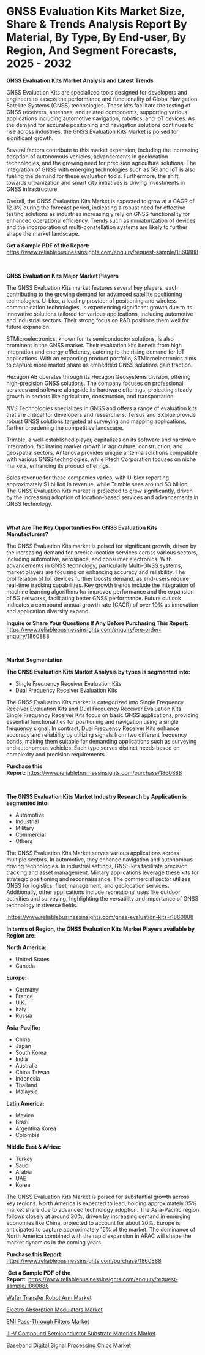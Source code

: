 <p><h1>GNSS Evaluation Kits Market Size, Share & Trends Analysis Report By Material, By Type, By End-user, By Region, And Segment Forecasts, 2025 - 2032</h1></p><p><strong>GNSS Evaluation Kits Market Analysis and Latest Trends</strong></p>
<p><p>GNSS Evaluation Kits are specialized tools designed for developers and engineers to assess the performance and functionality of Global Navigation Satellite Systems (GNSS) technologies. These kits facilitate the testing of GNSS receivers, antennas, and related components, supporting various applications including automotive navigation, robotics, and IoT devices. As the demand for accurate positioning and navigation solutions continues to rise across industries, the GNSS Evaluation Kits Market is poised for significant growth.</p><p>Several factors contribute to this market expansion, including the increasing adoption of autonomous vehicles, advancements in geolocation technologies, and the growing need for precision agriculture solutions. The integration of GNSS with emerging technologies such as 5G and IoT is also fueling the demand for these evaluation tools. Furthermore, the shift towards urbanization and smart city initiatives is driving investments in GNSS infrastructure.</p><p>Overall, the GNSS Evaluation Kits Market is expected to grow at a CAGR of 12.3% during the forecast period, indicating a robust need for effective testing solutions as industries increasingly rely on GNSS functionality for enhanced operational efficiency. Trends such as miniaturization of devices and the incorporation of multi-constellation systems are likely to further shape the market landscape.</p></p>
<p><strong>Get a Sample PDF of the Report:&nbsp;</strong> <a href="https://www.reliablebusinessinsights.com/enquiry/request-sample/1860888?utm_campaign=1847&utm_medium=2&utm_source=Github&utm_content=ia&utm_term=13022025&utm_id=gnss-evaluation-kits">https://www.reliablebusinessinsights.com/enquiry/request-sample/1860888</a></p>
<p>&nbsp;</p>
<p><strong>GNSS Evaluation Kits Major Market Players</strong></p>
<p><p>The GNSS Evaluation Kits market features several key players, each contributing to the growing demand for advanced satellite positioning technologies. U-blox, a leading provider of positioning and wireless communication technologies, is experiencing significant growth due to its innovative solutions tailored for various applications, including automotive and industrial sectors. Their strong focus on R&D positions them well for future expansion.</p><p>STMicroelectronics, known for its semiconductor solutions, is also prominent in the GNSS market. Their evaluation kits benefit from high integration and energy efficiency, catering to the rising demand for IoT applications. With an expanding product portfolio, STMicroelectronics aims to capture more market share as embedded GNSS solutions gain traction.</p><p>Hexagon AB operates through its Hexagon Geosystems division, offering high-precision GNSS solutions. The company focuses on professional services and software alongside its hardware offerings, projecting steady growth in sectors like agriculture, construction, and transportation.</p><p>NVS Technologies specializes in GNSS and offers a range of evaluation kits that are critical for developers and researchers. Tersus and SXblue provide robust GNSS solutions targeted at surveying and mapping applications, further broadening the competitive landscape.</p><p>Trimble, a well-established player, capitalizes on its software and hardware integration, facilitating market growth in agriculture, construction, and geospatial sectors. Antenova provides unique antenna solutions compatible with various GNSS technologies, while Ftech Corporation focuses on niche markets, enhancing its product offerings.</p><p>Sales revenue for these companies varies, with U-blox reporting approximately $1 billion in revenue, while Trimble sees around $3 billion. The GNSS Evaluation Kits market is projected to grow significantly, driven by the increasing adoption of location-based services and advancements in GNSS technology.</p></p>
<p>&nbsp;</p>
<p><strong>What Are The Key Opportunities For GNSS Evaluation Kits Manufacturers?</strong></p>
<p><p>The GNSS Evaluation Kits market is poised for significant growth, driven by the increasing demand for precise location services across various sectors, including automotive, aerospace, and consumer electronics. With advancements in GNSS technology, particularly Multi-GNSS systems, market players are focusing on enhancing accuracy and reliability. The proliferation of IoT devices further boosts demand, as end-users require real-time tracking capabilities. Key growth trends include the integration of machine learning algorithms for improved performance and the expansion of 5G networks, facilitating better GNSS performance. Future outlook indicates a compound annual growth rate (CAGR) of over 10% as innovation and application diversity expand.</p></p>
<p><strong>Inquire or Share Your Questions If Any Before Purchasing This Report:</strong> <a href="https://www.reliablebusinessinsights.com/enquiry/pre-order-enquiry/1860888?utm_campaign=1847&utm_medium=2&utm_source=Github&utm_content=ia&utm_term=13022025&utm_id=gnss-evaluation-kits">https://www.reliablebusinessinsights.com/enquiry/pre-order-enquiry/1860888</a></p>
<p>&nbsp;</p>
<p><strong>Market Segmentation</strong></p>
<p><strong>The GNSS Evaluation Kits Market Analysis by types is segmented into:</strong></p>
<p><ul><li>Single Frequency Receiver Evaluation Kits</li><li>Dual Frequency Receiver Evaluation Kits</li></ul></p>
<p><p>The GNSS Evaluation Kits market is categorized into Single Frequency Receiver Evaluation Kits and Dual Frequency Receiver Evaluation Kits. Single Frequency Receiver Kits focus on basic GNSS applications, providing essential functionalities for positioning and navigation using a single frequency signal. In contrast, Dual Frequency Receiver Kits enhance accuracy and reliability by utilizing signals from two different frequency bands, making them suitable for demanding applications such as surveying and autonomous vehicles. Each type serves distinct needs based on complexity and precision requirements.</p></p>
<p><strong>Purchase this Report:&nbsp;</strong><a href="https://www.reliablebusinessinsights.com/purchase/1860888?utm_campaign=1847&utm_medium=2&utm_source=Github&utm_content=ia&utm_term=13022025&utm_id=gnss-evaluation-kits">https://www.reliablebusinessinsights.com/purchase/1860888</a></p>
<p>&nbsp;</p>
<p><strong>The GNSS Evaluation Kits Market Industry Research by Application is segmented into:</strong></p>
<p><ul><li>Automotive</li><li>Industrial</li><li>Military</li><li>Commercial</li><li>Others</li></ul></p>
<p><p>The GNSS Evaluation Kits Market serves various applications across multiple sectors. In automotive, they enhance navigation and autonomous driving technologies. In industrial settings, GNSS kits facilitate precision tracking and asset management. Military applications leverage these kits for strategic positioning and reconnaissance. The commercial sector utilizes GNSS for logistics, fleet management, and geolocation services. Additionally, other applications include recreational uses like outdoor activities and surveying, highlighting the versatility and importance of GNSS technology in diverse fields.</p></p>
<p><a href="https://www.reliablebusinessinsights.com/gnss-evaluation-kits-r1860888?utm_campaign=1847&utm_medium=2&utm_source=Github&utm_content=ia&utm_term=13022025&utm_id=gnss-evaluation-kits">&nbsp;https://www.reliablebusinessinsights.com/gnss-evaluation-kits-r1860888</a></p>
<p><strong>In terms of Region, the GNSS Evaluation Kits Market Players available by Region are:</strong></p>
<p>
    <p> <strong> North America: </strong>
        <ul>
            <li>United States</li>
            <li>Canada</li>
        </ul>
        </p> 
    <p> <strong> Europe: </strong>
        <ul>
            <li>Germany</li>
            <li>France</li>
            <li>U.K.</li>
            <li>Italy</li>
            <li>Russia</li>
        </ul>
        </p> 
    <p> <strong> Asia-Pacific: </strong>
        <ul>
            <li>China</li>
            <li>Japan</li>
            <li>South Korea</li>
            <li>India</li>
            <li>Australia</li>
            <li>China Taiwan</li>
            <li>Indonesia</li>
            <li>Thailand</li>
            <li>Malaysia</li>
        </ul>
        </p> 
    <p> <strong> Latin America: </strong>
        <ul>
            <li>Mexico</li>
            <li>Brazil</li>
            <li>Argentina Korea</li>
            <li>Colombia</li>
        </ul>
        </p> 
    <p> <strong> Middle East & Africa: </strong>
        <ul>
            <li>Turkey</li>
            <li>Saudi</li>
            <li>Arabia</li>
            <li>UAE</li>
            <li>Korea</li>
        </ul>
    </p>
    </p>
<p><p>The GNSS Evaluation Kits Market is poised for substantial growth across key regions. North America is expected to lead, holding approximately 35% market share due to advanced technology adoption. The Asia-Pacific region follows closely at around 30%, driven by increasing demand in emerging economies like China, projected to account for about 20%. Europe is anticipated to capture approximately 15% of the market. The dominance of North America combined with the rapid expansion in APAC will shape the market dynamics in the coming years.</p></p>
<p><strong>Purchase this Report: </strong><a href="https://www.reliablebusinessinsights.com/purchase/1860888?utm_campaign=1847&utm_medium=2&utm_source=Github&utm_content=ia&utm_term=13022025&utm_id=gnss-evaluation-kits">https://www.reliablebusinessinsights.com/purchase/1860888</a></p>
<p>&nbsp;<strong>Get a Sample PDF of the Report:&nbsp;&nbsp;</strong><a href="https://www.reliablebusinessinsights.com/enquiry/request-sample/1860888?utm_campaign=1847&utm_medium=2&utm_source=Github&utm_content=ia&utm_term=13022025&utm_id=gnss-evaluation-kits">https://www.reliablebusinessinsights.com/enquiry/request-sample/1860888</a></p>
<p><strong></strong></p>
<p><p><a href="https://github.com/kaqiewan/Market-Research-Report-List-1/blob/main/wafer-transfer-robot-arm-market.md?utm_campaign=1847&utm_medium=2&utm_source=Github&utm_content=ia&utm_term=13022025&utm_id=gnss-evaluation-kits">Wafer Transfer Robot Arm Market</a></p><p><a href="https://github.com/donkalucine10/Market-Research-Report-List-1/blob/main/electro-absorption-modulators-market.md?utm_campaign=1847&utm_medium=2&utm_source=Github&utm_content=ia&utm_term=13022025&utm_id=gnss-evaluation-kits">Electro Absorption Modulators Market</a></p><p><a href="https://github.com/elodielamto06/Market-Research-Report-List-1/blob/main/emi-pass-through-filters-market.md?utm_campaign=1847&utm_medium=2&utm_source=Github&utm_content=ia&utm_term=13022025&utm_id=gnss-evaluation-kits">EMI Pass-Through Filters Market</a></p><p><a href="https://github.com/taxyevgwlle/Market-Research-Report-List-1/blob/main/iii-v-compound-semiconductor-substrate-materials-market.md?utm_campaign=1847&utm_medium=2&utm_source=Github&utm_content=ia&utm_term=13022025&utm_id=gnss-evaluation-kits">III-V Compound Semiconductor Substrate Materials Market</a></p><p><a href="https://github.com/feeqahrndz/Market-Research-Report-List-1/blob/main/baseband-digital-signal-processing-chips-market.md?utm_campaign=1847&utm_medium=2&utm_source=Github&utm_content=ia&utm_term=13022025&utm_id=gnss-evaluation-kits">Baseband Digital Signal Processing Chips Market</a></p></p>